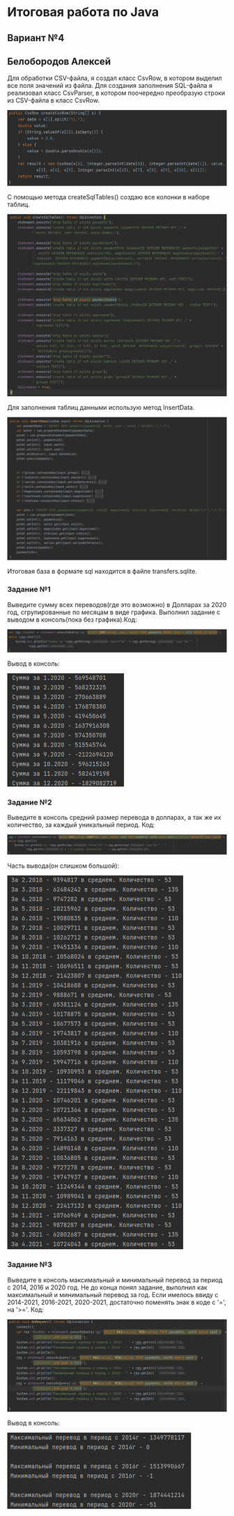 # Итоговая работа по Java
## Вариант №4
## Белобородов Алексей
Для обработки CSV-файла, я создал класс CsvRow, в котором выделил все поля значений из файла.
Для создания заполнения SQL-файла я реализовал класс CsvParser, в котором поочередно преобразую строки из CSV-файла в класс CsvRow.


![csvRowCreate](https://github.com/speedUpDev/Java_Final_task_/blob/main/screenshots/createCsvRow.png)

С помощью метода createSqlTables() создаю все колонки в наборе таблиц.

![createTables](https://github.com/speedUpDev/Java_Final_task_/blob/main/screenshots/createTables.png)

Для заполнения таблиц данными использую метод InsertData.

![InsertData](https://github.com/speedUpDev/Java_Final_task_/blob/main/screenshots/insertData.png)

Итоговая база в формате sql находится в файле transfers.sqlite.

### Задание №1
Выведите сумму всех переводов(где это возможно) в Долларах за 2020 год, сгрупированные по месяцам в виде графика.
Выполнил задание с выводом в консоль(пока без графика).Код:

![FirstTask](https://github.com/speedUpDev/Java_Final_task_/blob/main/screenshots/firstTask.png)

Вывод в консоль:

![FirstTaskOutPut](https://github.com/speedUpDev/Java_Final_task_/blob/main/screenshots/firstTaskOut.png)

### Задание №2
Выведите в консоль средний размер перевода в долларах, а так же их количество, за каждый уникальный период.
Код:

![SecondTask](https://github.com/speedUpDev/Java_Final_task_/blob/main/screenshots/secondTask.png)

Часть вывода(он слишком большой):

![SecondTaskOut](https://github.com/speedUpDev/Java_Final_task_/blob/main/screenshots/SecondTaskOut.png)

### Задание №3
Выведите в консоль максимальный и минимальный перевод за период с 2014, 2016 и 2020 год.
Не до конца понял задание, выполнил как максимальный и минимальный перевод за год. Если имелось ввиду с 2014-2021, 2016-2021, 2020-2021, достаточно поменять знак в коде с '=', на '>='.
Код:

![ThirdTask](https://github.com/speedUpDev/Java_Final_task_/blob/main/screenshots/ThirdTask.png)

Вывод в консоль:

![ThirdTaskOut](https://github.com/speedUpDev/Java_Final_task_/blob/main/screenshots/ThirdTaskOutput.png)




